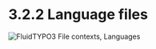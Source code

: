 3.2.2 Language files
====================

![FluidTYPO3 File contexts, Languages](../Images/FileContext/Languages.svgz)
